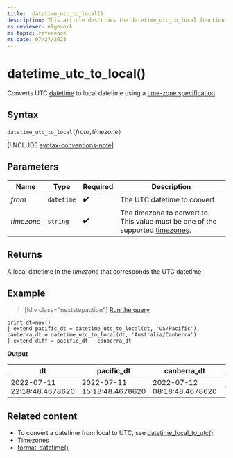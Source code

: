 ```yaml
---
title:  datetime_utc_to_local()
description: This article describes the datetime_utc_to_local function in Azure Data Explorer.
ms.reviewer: elgevork
ms.topic: reference
ms.date: 07/27/2023
---
```

# datetime_utc_to_local()

Converts UTC [datetime](./scalar-data-types/datetime.md) to local datetime using a [time-zone specification](timezone.md).

## Syntax

`datetime_utc_to_local(`*from*`,`*timezone*`)`

[!INCLUDE [syntax-conventions-note](../includes/syntax-conventions-note.md)]

## Parameters

| Name | Type | Required | Description |
|--|--|--|--|
| *from* | `datetime` |  :heavy_check_mark: | The UTC datetime to convert.|
| *timezone* | `string` |  :heavy_check_mark: | The timezone to convert to. This value must be one of the supported [timezones](timezone.md).|

## Returns

A local datetime in the *timezone* that corresponds the UTC datetime.

## Example

> [!div class="nextstepaction"]
> <a href="https://dataexplorer.azure.com/clusters/kvc9rf7q4d68qcw5sk2d6f.northeurope/databases/MyDatabase?query=H4sIAAAAAAAAAysoyswrUUgpsc3LL9fQ5OWqUUitKEnNS1EoSEzOTMtMjk8pUbBVSEksSS3JzE2NLy1Jji/Jj8/JT07M0Ugp0VFQDw3WD4AoVdfUUUhOzEtKLSpKJKjNsbS4pCgxJzNR3xmqRR3Z9pTMtDSgAUiO0EU2GwCn09zktgAAAA==" target="_blank">Run the query</a>

```kusto
print dt=now()
| extend pacific_dt = datetime_utc_to_local(dt, 'US/Pacific'), canberra_dt = datetime_utc_to_local(dt, 'Australia/Canberra')
| extend diff = pacific_dt - canberra_dt
```

**Output**

|dt|pacific_dt|canberra_dt|diff|
|---|---|---|---|
|2022-07-11 22:18:48.4678620|2022-07-11 15:18:48.4678620|2022-07-12 08:18:48.4678620|-17:00:00|

## Related content

* To convert a datetime from local to UTC, see [datetime_local_to_utc()](datetime-local-to-utc-function.md)
* [Timezones](timezone.md)
* [format_datetime()](format-datetime-function.md)
